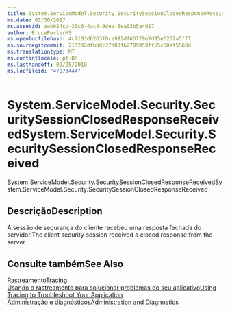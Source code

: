 ```yaml
---
title: System.ServiceModel.Security.SecuritySessionClosedResponseReceived
ms.date: 03/30/2017
ms.assetid: aab624cb-30c6-4ac4-9dea-5ea03b5a4917
author: BrucePerlerMS
ms.openlocfilehash: 4c7103d6263f0ce992df637f9e7d85e6252a5ff7
ms.sourcegitcommit: 213292dfbb0c37d83f62709959ff55c50af5560d
ms.translationtype: MT
ms.contentlocale: pt-BR
ms.lasthandoff: 09/25/2018
ms.locfileid: "47073444"
---
```

# <a name="systemservicemodelsecuritysecuritysessionclosedresponsereceived"></a><span data-ttu-id="9fb2e-102">System.ServiceModel.Security.SecuritySessionClosedResponseReceived</span><span class="sxs-lookup"><span data-stu-id="9fb2e-102">System.ServiceModel.Security.SecuritySessionClosedResponseReceived</span></span>
<span data-ttu-id="9fb2e-103">System.ServiceModel.Security.SecuritySessionClosedResponseReceived</span><span class="sxs-lookup"><span data-stu-id="9fb2e-103">System.ServiceModel.Security.SecuritySessionClosedResponseReceived</span></span>  
  
## <a name="description"></a><span data-ttu-id="9fb2e-104">Descrição</span><span class="sxs-lookup"><span data-stu-id="9fb2e-104">Description</span></span>  
 <span data-ttu-id="9fb2e-105">A sessão de segurança do cliente recebeu uma resposta fechada do servidor.</span><span class="sxs-lookup"><span data-stu-id="9fb2e-105">The client security session received a closed response from the server.</span></span>  
  
## <a name="see-also"></a><span data-ttu-id="9fb2e-106">Consulte também</span><span class="sxs-lookup"><span data-stu-id="9fb2e-106">See Also</span></span>  
 [<span data-ttu-id="9fb2e-107">Rastreamento</span><span class="sxs-lookup"><span data-stu-id="9fb2e-107">Tracing</span></span>](../../../../../docs/framework/wcf/diagnostics/tracing/index.md)  
 [<span data-ttu-id="9fb2e-108">Usando o rastreamento para solucionar problemas do seu aplicativo</span><span class="sxs-lookup"><span data-stu-id="9fb2e-108">Using Tracing to Troubleshoot Your Application</span></span>](../../../../../docs/framework/wcf/diagnostics/tracing/using-tracing-to-troubleshoot-your-application.md)  
 [<span data-ttu-id="9fb2e-109">Administração e diagnósticos</span><span class="sxs-lookup"><span data-stu-id="9fb2e-109">Administration and Diagnostics</span></span>](../../../../../docs/framework/wcf/diagnostics/index.md)

